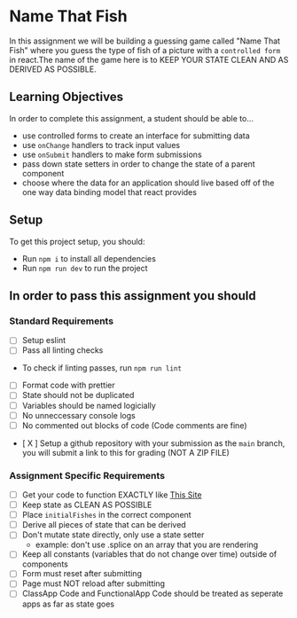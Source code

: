 # Name That Fish

In this assignment we will be building a guessing game called "Name That Fish" where you guess the type of fish of a picture with a `controlled form` in react.The name of the game here is to KEEP YOUR STATE CLEAN AND AS DERIVED AS POSSIBLE.

## Learning Objectives

In order to complete this assignment, a student should be able to...

- use controlled forms to create an interface for submitting data
- use `onChange` handlers to track input values
- use `onSubmit` handlers to make form submissions
- pass down state setters in order to change the state of a parent component
- choose where the data for an application should live based off of the one way data binding model that react provides

## Setup

To get this project setup, you should:

- Run `npm i` to install all dependencies
- Run `npm run dev` to run the project

## In order to pass this assignment you should

### Standard Requirements

- [ ] Setup eslint
- [ ] Pass all linting checks

- To check if linting passes, run `npm run lint`

- [ ] Format code with prettier
- [ ] State should not be duplicated
- [ ] Variables should be named logicially
- [ ] No unneccessary console logs
- [ ] No commented out blocks of code (Code comments are fine)
- [ X ] Setup a github repository with your submission as the `main` branch, you will submit a link to this for grading (NOT A ZIP FILE)

### Assignment Specific Requirements

- [ ] Get your code to function EXACTLY like [This Site](https://name-that-fish-deployed.vercel.app/)
- [ ] Keep state as CLEAN AS POSSIBLE
- [ ] Place `initialFishes` in the correct component
- [ ] Derive all pieces of state that can be derived
- [ ] Don't mutate state directly, only use a state setter
  - example: don't use .splice on an array that you are rendering
- [ ] Keep all constants (variables that do not change over time) outside of components
- [ ] Form must reset after submitting
- [ ] Page must NOT reload after submitting
- [ ] ClassApp Code and FunctionalApp Code should be treated as seperate apps as far as state goes
